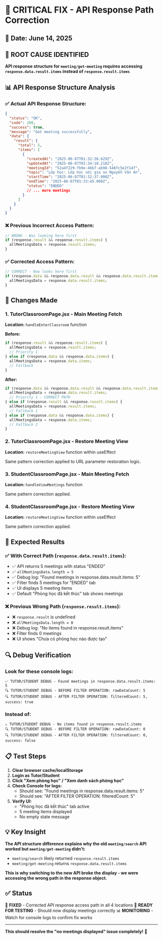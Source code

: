 # 🔧 CRITICAL FIX - API Response Path Correction

## 📅 Date: June 14, 2025

## 🎯 ROOT CAUSE IDENTIFIED

**API response structure for `meeting/get-meeting` requires accessing `response.data.result.items` instead of `response.result.items`**

## 📊 API Response Structure Analysis

### ✅ **Actual API Response Structure:**

```json
{
  "status": "OK",
  "code": 200,
  "success": true,
  "message": "Get meeting successfully",
  "data": {
    "result": {
      "total": 5,
      "items": [
        {
          "createdAt": "2025-06-07T01:32:38.629Z",
          "updatedAt": "2025-06-07T01:34:10.218Z",
          "meetingId": "52a4f229-fb9e-46b7-ab98-546fc5e2f14f",
          "topic": "Lớp học: Lớp học với gia sư Nguyễn Văn An",
          "startTime": "2025-06-07T01:32:37.000Z",
          "endTime": "2025-06-07T01:33:45.000Z",
          "status": "ENDED"
          // ... more meetings
        }
      ]
    }
  }
}
```

### ❌ **Previous Incorrect Access Pattern:**

```javascript
// WRONG - Was looking here first
if (response.result && response.result.items) {
  allMeetingsData = response.result.items;
}
```

### ✅ **Corrected Access Pattern:**

```javascript
// CORRECT - Now looks here first
if (response.data && response.data.result && response.data.result.items) {
  allMeetingsData = response.data.result.items;
}
```

## 🔧 Changes Made

### 1. **TutorClassroomPage.jsx - Main Meeting Fetch**

**Location:** `handleEnterClassroom` function

**Before:**

```javascript
if (response.result && response.result.items) {
  allMeetingsData = response.result.items;
  // Priority 1
} else if (response.data && response.data.items) {
  allMeetingsData = response.data.items;
  // Fallback
}
```

**After:**

```javascript
if (response.data && response.data.result && response.data.result.items) {
  allMeetingsData = response.data.result.items;
  // Priority 1 - CORRECT PATH
} else if (response.result && response.result.items) {
  allMeetingsData = response.result.items;
  // Fallback 1
} else if (response.data && response.data.items) {
  allMeetingsData = response.data.items;
  // Fallback 2
}
```

### 2. **TutorClassroomPage.jsx - Restore Meeting View**

**Location:** `restoreMeetingView` function within useEffect

Same pattern correction applied to URL parameter restoration logic.

### 3. **StudentClassroomPage.jsx - Main Meeting Fetch**

**Location:** `handleViewMeetings` function

Same pattern correction applied.

### 4. **StudentClassroomPage.jsx - Restore Meeting View**

**Location:** `restoreMeetingView` function within useEffect

Same pattern correction applied.

## 🧪 Expected Results

### ✅ **With Correct Path (`response.data.result.items`):**

- ✅ API returns 5 meetings with status "ENDED"
- ✅ `allMeetingsData.length = 5`
- ✅ Debug log: "Found meetings in response.data.result.items: 5"
- ✅ Filter finds 5 meetings for "ENDED" tab
- ✅ UI displays 5 meeting items
- ✅ Default "Phòng học đã kết thúc" tab shows meetings

### ❌ **Previous Wrong Path (`response.result.items`):**

- ❌ `response.result` is undefined
- ❌ `allMeetingsData.length = 0`
- ❌ Debug log: "No items found in response.result.items"
- ❌ Filter finds 0 meetings
- ❌ UI shows "Chưa có phòng học nào được tạo"

## 🔍 Debug Verification

### **Look for these console logs:**

```
✅ TUTOR/STUDENT DEBUG - Found meetings in response.data.result.items: 5
🔍 TUTOR/STUDENT DEBUG - BEFORE FILTER OPERATION: rawDataCount: 5
🔍 TUTOR/STUDENT DEBUG - AFTER FILTER OPERATION: filteredCount: 5, success: true
```

### **Instead of:**

```
⚠️ TUTOR/STUDENT DEBUG - No items found in response.result.items
🔍 TUTOR/STUDENT DEBUG - BEFORE FILTER OPERATION: rawDataCount: 0
🔍 TUTOR/STUDENT DEBUG - AFTER FILTER OPERATION: filteredCount: 0, success: false
```

## 📋 Test Steps

1. **Clear browser cache/localStorage**
2. **Login as Tutor/Student**
3. **Click "Xem phòng học" / "Xem danh sách phòng học"**
4. **Check Console for logs:**
   - Should see: "Found meetings in response.data.result.items: 5"
   - Should see: "AFTER FILTER OPERATION: filteredCount: 5"
5. **Verify UI:**
   - "Phòng học đã kết thúc" tab active
   - 5 meeting items displayed
   - No empty state message

## 💡 Key Insight

**The API structure difference explains why the old `meeting/search` API worked but `meeting/get-meeting` didn't:**

- `meeting/search` likely returned `response.result.items`
- `meeting/get-meeting` returns `response.data.result.items`

**This is why switching to the new API broke the display - we were accessing the wrong path in the response object.**

## ✅ Status

🔧 **FIXED** - Corrected API response access path in all 4 locations
🧪 **READY FOR TESTING** - Should now display meetings correctly
📊 **MONITORING** - Watch for console logs to confirm fix works

---

**This should resolve the "no meetings displayed" issue completely!** 🎯
